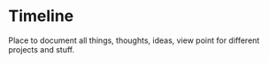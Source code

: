 # Timeline

Place to document all things, thoughts, ideas, view point for different projects and stuff.

